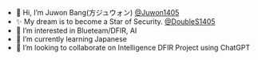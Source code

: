 - 👋 Hi, I’m Juwon Bang(方ジュウォン) [@Juwon1405](https://juwon1405.github.io)
- ✨ My dream is to become a Star of Security. [@DoubleS1405](https://github.com/DoubleS1405)
- 👀 I’m interested in Blueteam/DFIR, AI
- 🌱 I’m currently learning Japanese
- 💞️ I’m looking to collaborate on Intelligence DFIR Project using ChatGPT
<!-- - 📫 More about me [My Gitpage](https://juwon1405.github.io) 
-->

<!---
Juwon1405/Juwon1405 is a ✨ special ✨ repository because its `README.md` (this file) appears on your GitHub profile.
You can click the Preview link to take a look at your changes.
--->
